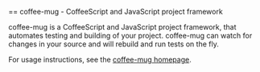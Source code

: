 == coffee-mug - CoffeeScript and JavaScript project framework

coffee-mug is a CoffeeScript and JavaScript project framework, that automates
testing and building of your project.  coffee-mug can watch for changes in your
source and will rebuild and run tests on the fly.

For usage instructions, see the
[coffee-mug homepage](http://beefsack.github.com/coffee-mug).
